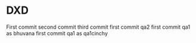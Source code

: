 # DXD
First commit
second commit
third commit
first commit qa2
first commit qa1 as bhuvana
first commit qa1 as qa1cinchy

